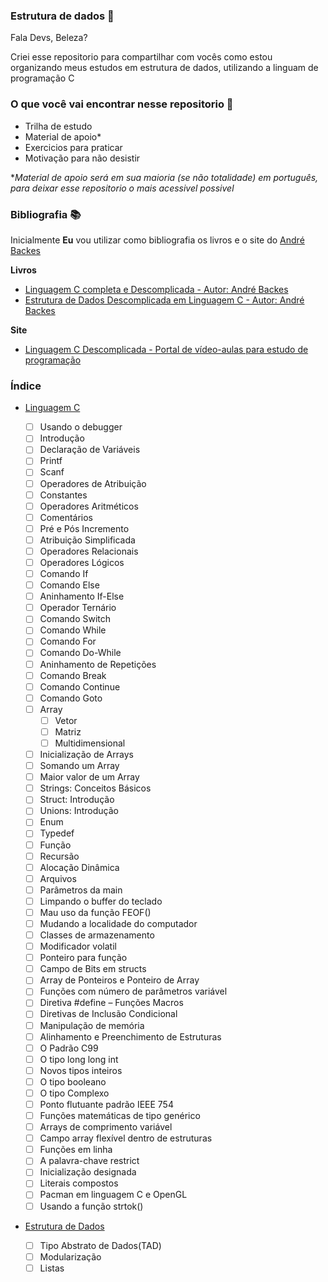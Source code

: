 ### Estrutura de dados 🎲

Fala Devs, Beleza? 

Criei esse repositorio para compartilhar com vocês como estou organizando meus estudos em estrutura de dados, utilizando a linguam de programação C

### O que você vai encontrar nesse repositorio 🔎

* Trilha de estudo
* Material de apoio*
* Exercicios para praticar 
* Motivação para não desistir 

**Material de apoio será em sua maioria (se não totalidade) em português, para deixar esse repositorio o mais acessivel possivel*


### Bibliografia 📚

Inicialmente **Eu** vou utilizar como bibliografia os livros e o site do [André Backes](https://programacaodescomplicada.wordpress.com/sobre/about/)

**Livros**  
* [Linguagem C completa e Descomplicada - Autor: André Backes](https://kupdf.net/download/linguagem-c-completa-e-descomplicada_5ae0f496e2b6f5cc553bb08d_pdf) 
* [Estrutura de Dados Descomplicada em Linguagem C - Autor: André Backes](https://www.amazon.com.br/Estrutura-Dados-Descomplicada-Linguagem-Backes/dp/8535285237/ref=asc_df_8535285237/?tag=googleshopp00-20&linkCode=df0&hvadid=379715964603&hvpos=&hvnetw=g&hvrand=2223707976789133567&hvpone=&hvptwo=&hvqmt=&hvdev=c&hvdvcmdl=&hvlocint=&hvlocphy=1001736&hvtargid=pla-809606891173&psc=1)

**Site**
* [Linguagem C Descomplicada - Portal de vídeo-aulas para estudo de programação](https://programacaodescomplicada.wordpress.com/)


### Índice 

* [Linguagem C](#C01)
   - [ ] Usando o debugger
   - [ ] Introdução
   - [ ] Declaração de Variáveis
   - [ ] Printf 
   - [ ] Scanf 
   - [ ] Operadores de Atribuição 
   - [ ] Constantes 
   - [ ] Operadores Aritméticos
   - [ ] Comentários 
   - [ ] Pré e Pós Incremento 
   - [ ] Atribuição Simplificada 
   - [ ] Operadores Relacionais 
   - [ ] Operadores Lógicos 
   - [ ] Comando If 
   - [ ] Comando Else 
   - [ ] Aninhamento If-Else
   - [ ] Operador Ternário
   - [ ] Comando Switch 
   - [ ] Comando While
   - [ ] Comando For 
   - [ ] Comando Do-While 
   - [ ] Aninhamento de Repetições
   - [ ] Comando Break
   - [ ] Comando Continue
   - [ ] Comando Goto
   - [ ] Array
      - [ ] Vetor
      - [ ] Matriz
      - [ ] Multidimensional
   - [ ] Inicialização de Arrays
   - [ ] Somando um Array 
   - [ ] Maior valor de um Array 
   - [ ] Strings: Conceitos Básicos
   - [ ] Struct: Introdução
   - [ ] Unions: Introdução 
   - [ ] Enum 
   - [ ] Typedef
   - [ ] Função 
   - [ ] Recursão
   - [ ] Alocação Dinâmica
   - [ ] Arquivos 
   - [ ] Parâmetros da main 
   - [ ] Limpando o buffer do teclado 
   - [ ] Mau uso da função FEOF()
   - [ ] Mudando a localidade do computador 
   - [ ] Classes de armazenamento
   - [ ] Modificador volatil
   - [ ] Ponteiro para função
   - [ ] Campo de Bits em structs
   - [ ] Array de Ponteiros e Ponteiro de Array
   - [ ] Funções com número de parâmetros variável
   - [ ] Diretiva #define – Funções Macros
   - [ ] Diretivas de Inclusão Condicional
   - [ ] Manipulação de memória
   - [ ] Alinhamento e Preenchimento de Estruturas
   - [ ] O Padrão C99
   - [ ] O tipo long long int
   - [ ] Novos tipos inteiros
   - [ ] O tipo booleano
   - [ ] O tipo Complexo
   - [ ] Ponto flutuante padrão IEEE 754
   - [ ] Funções matemáticas de tipo genérico
   - [ ] Arrays de comprimento variável
   - [ ] Campo array flexível dentro de estruturas
   - [ ] Funções em linha
   - [ ] A palavra-chave restrict
   - [ ] Inicialização designada
   - [ ] Literais compostos 
   - [ ] Pacman em linguagem C e OpenGL
   - [ ] Usando a função strtok()

* [Estrutura de Dados](#E01)

   - [ ] Tipo Abstrato de Dados(TAD)
   - [ ] Modularização
   - [ ] Listas 